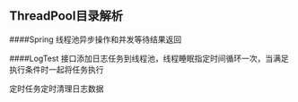 ## ThreadPool目录解析

####Spring
线程池异步操作和并发等待结果返回

####LogTest
接口添加日志任务到线程池，线程睡眠指定时间循环一次，当满足执行条件时一起将任务执行

定时任务定时清理日志数据